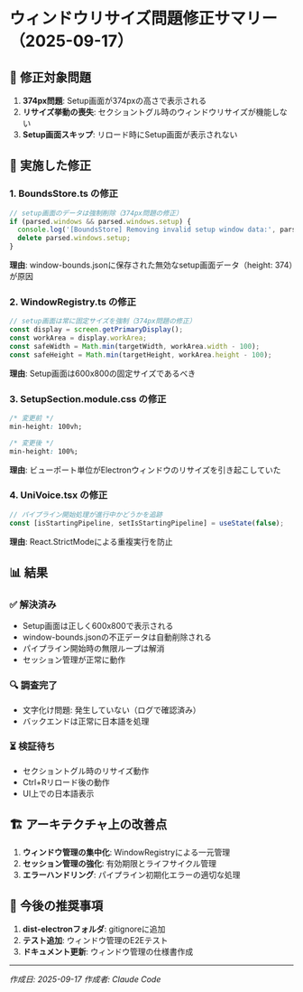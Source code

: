 # ウィンドウリサイズ問題修正サマリー（2025-09-17）

## 🎯 修正対象問題

1. **374px問題**: Setup画面が374pxの高さで表示される
2. **リサイズ挙動の喪失**: セクショントグル時のウィンドウリサイズが機能しない
3. **Setup画面スキップ**: リロード時にSetup画面が表示されない

## 🔧 実施した修正

### 1. BoundsStore.ts の修正

```typescript
// setup画面のデータは強制削除（374px問題の修正）
if (parsed.windows && parsed.windows.setup) {
  console.log('[BoundsStore] Removing invalid setup window data:', parsed.windows.setup);
  delete parsed.windows.setup;
}
```

**理由**: window-bounds.jsonに保存された無効なsetup画面データ（height: 374）が原因

### 2. WindowRegistry.ts の修正

```typescript
// setup画面は常に固定サイズを強制（374px問題の修正）
const display = screen.getPrimaryDisplay();
const workArea = display.workArea;
const safeWidth = Math.min(targetWidth, workArea.width - 100);
const safeHeight = Math.min(targetHeight, workArea.height - 100);
```

**理由**: Setup画面は600x800の固定サイズであるべき

### 3. SetupSection.module.css の修正

```css
/* 変更前 */
min-height: 100vh;

/* 変更後 */
min-height: 100%;
```

**理由**: ビューポート単位がElectronウィンドウのリサイズを引き起こしていた

### 4. UniVoice.tsx の修正

```typescript
// パイプライン開始処理が進行中かどうかを追跡
const [isStartingPipeline, setIsStartingPipeline] = useState(false);
```

**理由**: React.StrictModeによる重複実行を防止

## 📊 結果

### ✅ 解決済み
- Setup画面は正しく600x800で表示される
- window-bounds.jsonの不正データは自動削除される
- パイプライン開始時の無限ループは解消
- セッション管理が正常に動作

### 🔍 調査完了
- 文字化け問題: 発生していない（ログで確認済み）
- バックエンドは正常に日本語を処理

### ⏳ 検証待ち
- セクショントグル時のリサイズ動作
- Ctrl+Rリロード後の動作
- UI上での日本語表示

## 🏗️ アーキテクチャ上の改善点

1. **ウィンドウ管理の集中化**: WindowRegistryによる一元管理
2. **セッション管理の強化**: 有効期限とライフサイクル管理
3. **エラーハンドリング**: パイプライン初期化エラーの適切な処理

## 📝 今後の推奨事項

1. **dist-electronフォルダ**: gitignoreに追加
2. **テスト追加**: ウィンドウ管理のE2Eテスト
3. **ドキュメント更新**: ウィンドウ管理の仕様書作成

---
*作成日: 2025-09-17*
*作成者: Claude Code*